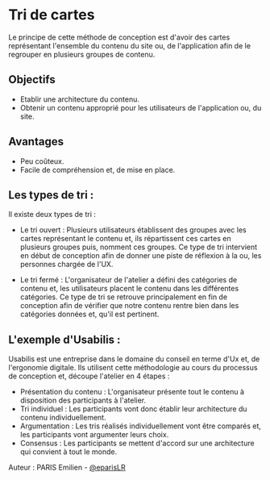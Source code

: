 # Tri de cartes

Le principe de cette méthode de conception est d'avoir des cartes représentant l'ensemble du contenu du site ou, de l'application afin de le regrouper en plusieurs groupes de contenu.

## Objectifs

- Etablir une architecture du contenu.
- Obtenir un contenu approprié pour les utilisateurs de l'application ou, du site.

## Avantages

- Peu coûteux.
- Facile de compréhension et, de mise en place.

## Les types de tri :

Il existe deux types de tri :

- Le tri ouvert : Plusieurs utilisateurs établissent des groupes avec les cartes représentant le contenu et, ils répartissent ces cartes en plusieurs groupes puis, nomment ces groupes. Ce type de tri intervient en début de conception afin de donner une piste de réflexion à la ou, les personnes chargée de l'UX.

- Le tri fermé : L'organisateur de l'atelier a défini des catégories de contenu et, les utilisateurs placent le contenu dans les différentes catégories. Ce type de tri se retrouve principalement en fin de conception afin de vérifier que notre contenu rentre bien dans les catégories données et, qu'il est pertinent.

## L'exemple d'Usabilis :

Usabilis est une entreprise dans le domaine du conseil en terme d'Ux et, de l'ergonomie digitale. Ils utilisent cette méthodologie au cours du processus de conception et, découpe l'atelier en 4 étapes :

- Présentation du contenu : L'organisateur présente tout le contenu à disposition des participants à l'atelier.
- Tri individuel : Les participants vont donc établir leur architecture du contenu individuellement.
- Argumentation : Les tris réalisés individuellement vont être comparés et, les participants vont argumenter leurs choix.
- Consensus : Les participants se mettent d'accord sur une architecture qui convient à tout le monde.

Auteur : PARIS Emilien - [@eparisLR](https://github.com/eparisLR)




